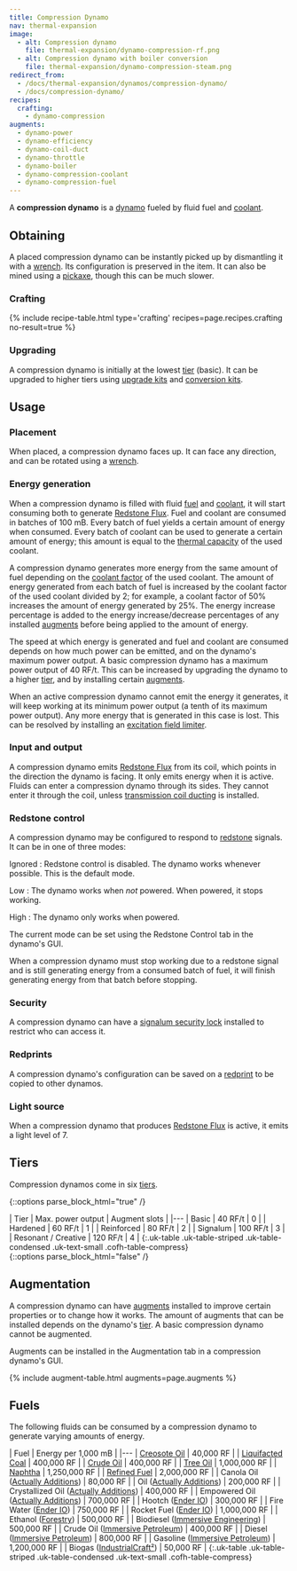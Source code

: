 ```yaml
---
title: Compression Dynamo
nav: thermal-expansion
image:
  - alt: Compression dynamo
    file: thermal-expansion/dynamo-compression-rf.png
  - alt: Compression dynamo with boiler conversion
    file: thermal-expansion/dynamo-compression-steam.png
redirect_from:
  - /docs/thermal-expansion/dynamos/compression-dynamo/
  - /docs/compression-dynamo/
recipes:
  crafting:
    - dynamo-compression
augments:
  - dynamo-power
  - dynamo-efficiency
  - dynamo-coil-duct
  - dynamo-throttle
  - dynamo-boiler
  - dynamo-compression-coolant
  - dynamo-compression-fuel
---
```


A **compression dynamo** is a [dynamo](/docs/dynamos/) fueled by fluid fuel and
[coolant](/docs/coolants/).


Obtaining
---------

A placed compression dynamo can be instantly picked up by dismantling it with a
[wrench](/docs/wrenches/). Its configuration is preserved in the item. It can
also be mined using a [pickaxe](https://minecraft.gamepedia.com/Pickaxe), though
this can be much slower.

### Crafting
{% include recipe-table.html type='crafting' recipes=page.recipes.crafting no-result=true %}

### Upgrading
A compression dynamo is initially at the lowest [tier](#tiers) (basic). It can
be upgraded to higher tiers using [upgrade kits](/docs/upgrade-kits/) and
[conversion kits](/docs/conversion-kits/).


Usage
-----

### Placement
When placed, a compression dynamo faces up. It can face any direction, and can
be rotated using a [wrench](/docs/wrenches/).

### Energy generation
When a compression dynamo is filled with fluid [fuel](#fuels) and
[coolant](/docs/coolants/), it will start consuming both to generate [Redstone
Flux](/docs/redstone-flux/). Fuel and coolant are consumed in batches of 100 mB.
Every batch of fuel yields a certain amount of energy when consumed. Every batch
of coolant can be used to generate a certain amount of energy; this amount is
equal to the [thermal capacity](/docs/coolants/#usage) of the used coolant.

A compression dynamo generates more energy from the same amount of fuel
depending on the [coolant factor](/docs/coolants/#usage) of the used coolant.
The amount of energy generated from each batch of fuel is increased by the
coolant factor of the used coolant divided by 2; for example, a coolant factor
of 50% increases the amount of energy generated by 25%. The energy increase
percentage is added to the energy increase/decrease percentages of any installed
[augments](#augmentation) before being applied to the amount of energy.

The speed at which energy is generated and fuel and coolant are consumed depends
on how much power can be emitted, and on the dynamo's maximum power output. A
basic compression dynamo has a maximum power output of 40 RF/t. This can be
increased by upgrading the dynamo to a higher [tier](#tiers), and by installing
certain [augments](#augmentation).

When an active compression dynamo cannot emit the energy it generates, it will
keep working at its minimum power output (a tenth of its maximum power output).
Any more energy that is generated in this case is lost. This can be resolved by
installing an [excitation field
limiter](/docs/augment-excitation-field-limiter/).

### Input and output
A compression dynamo emits [Redstone Flux](/docs/redstone-flux/) from its coil,
which points in the direction the dynamo is facing. It only emits energy when it
is active. Fluids can enter a compression dynamo through its sides. They cannot
enter it through the coil, unless [transmission coil
ducting](/docs/augment-transmission-coil-ducting/) is installed.

### Redstone control
A compression dynamo may be configured to respond to
[redstone](https://minecraft.gamepedia.com/Redstone) signals. It can be in one
of three modes:

Ignored
: Redstone control is disabled. The dynamo works whenever possible. This is the
default mode.

Low
: The dynamo works when *not* powered. When powered, it stops working.

High
: The dynamo only works when powered.

The current mode can be set using the Redstone Control tab in the dynamo's GUI.

When a compression dynamo must stop working due to a redstone signal and is
still generating energy from a consumed batch of fuel, it will finish generating
energy from that batch before stopping.

### Security
A compression dynamo can have a [signalum security
lock](/docs/signalum-security-lock/) installed to restrict who can access it.

### Redprints
A compression dynamo's configuration can be saved on a
[redprint](/docs/redprint/) to be copied to other dynamos.

### Light source
When a compression dynamo that produces [Redstone Flux](/docs/redstone-flux/) is
active, it emits a light level of 7.


Tiers
-----

Compression dynamos come in six [tiers](/docs/tiers/).

{::options parse_block_html="true" /}
<div class="uk-overflow-container">
| Tier | Max. power output | Augment slots |
|---
| Basic | 40 RF/t | 0 |
| Hardened | 60 RF/t | 1 |
| Reinforced | 80 RF/t | 2 |
| Signalum | 100 RF/t | 3 |
| Resonant / Creative | 120 RF/t | 4 |
{:.uk-table .uk-table-striped .uk-table-condensed .uk-text-small .cofh-table-compress}
</div>
{::options parse_block_html="false" /}


Augmentation
------------

A compression dynamo can have [augments](/docs/augments/) installed to improve
certain properties or to change how it works. The amount of augments that can be
installed depends on the dynamo's [tier](#tiers). A basic compression dynamo
cannot be augmented.

Augments can be installed in the Augmentation tab in a compression dynamo's GUI.

{% include augment-table.html augments=page.augments %}


Fuels
-----

The following fluids can be consumed by a compression dynamo to generate varying
amounts of energy.

| Fuel | Energy per 1,000 mB |
|---
| [Creosote Oil](/docs/creosote-oil/) | 40,000 RF |
| [Liquifacted Coal](/docs/liquifacted-coal/) | 400,000 RF |
| [Crude Oil](/docs/crude-oil/) | 400,000 RF |
| [Tree Oil](/docs/tree-oil/) | 1,000,000 RF |
| [Naphtha](/docs/naphtha/) | 1,250,000 RF |
| [Refined Fuel](/docs/refined-fuel/) | 2,000,000 RF |
| Canola Oil ([Actually Additions](https://minecraft.curseforge.com/projects/actually-additions)) | 80,000 RF |
| Oil ([Actually Additions](https://minecraft.curseforge.com/projects/actually-additions)) | 200,000 RF |
| Crystallized Oil ([Actually Additions](https://minecraft.curseforge.com/projects/actually-additions)) | 400,000 RF |
| Empowered Oil ([Actually Additions](https://minecraft.curseforge.com/projects/actually-additions)) | 700,000 RF |
| Hootch ([Ender IO](http://enderio.com/)) | 300,000 RF |
| Fire Water ([Ender IO](http://enderio.com/)) | 750,000 RF |
| Rocket Fuel ([Ender IO](http://enderio.com/)) | 1,000,000 RF |
| Ethanol ([Forestry](https://forestryforminecraft.info/)) | 500,000 RF |
| Biodiesel ([Immersive Engineering](https://mods.curse.com/mc-mods/minecraft/231951-immersive-engineering)) | 500,000 RF |
| Crude Oil ([Immersive Petroleum](https://minecraft.curseforge.com/projects/immersive-petroleum)) | 400,000 RF |
| Diesel ([Immersive Petroleum](https://minecraft.curseforge.com/projects/immersive-petroleum)) | 800,000 RF |
| Gasoline ([Immersive Petroleum](https://minecraft.curseforge.com/projects/immersive-petroleum)) | 1,200,000 RF |
| Biogas ([IndustrialCraft²](https://www.industrial-craft.net/)) | 50,000 RF |
{:.uk-table .uk-table-striped .uk-table-condensed .uk-text-small .cofh-table-compress}
